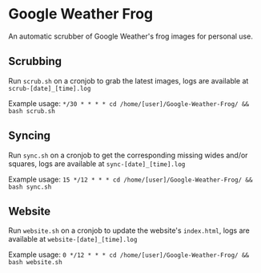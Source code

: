 # Google Weather Frog
An automatic scrubber of Google Weather's frog images for personal use.

## Scrubbing
Run `scrub.sh` on a cronjob to grab the latest images, logs are available at `scrub-[date]_[time].log`

Example usage: `*/30 * * * * cd /home/[user]/Google-Weather-Frog/ && bash scrub.sh`

## Syncing
Run `sync.sh` on a cronjob to get the corresponding missing wides and/or squares, logs are available at `sync-[date]_[time].log`

Example usage: `15 */12 * * * cd /home/[user]/Google-Weather-Frog/ && bash sync.sh`

## Website
Run `website.sh` on a cronjob to update the website's `index.html`, logs are available at `website-[date]_[time].log`

Example usage: `0 */12 * * * cd /home/[user]/Google-Weather-Frog/ && bash website.sh`
